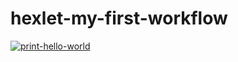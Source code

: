 # hexlet-my-first-workflow

[![print-hello-world](https://github.com/toro89rus/hexlet-my-first-workflow/actions/workflows/print-hello-world.yml/badge.svg)](https://github.com/toro89rus/hexlet-my-first-workflow/actions/workflows/print-hello-world.yml)